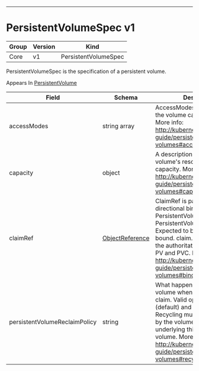

-----------
# PersistentVolumeSpec v1



Group        | Version     | Kind
------------ | ---------- | -----------
Core | v1 | PersistentVolumeSpec







PersistentVolumeSpec is the specification of a persistent volume.

<aside class="notice">
Appears In <a href="#persistentvolume-v1">PersistentVolume</a> </aside>

Field        | Schema     | Description
------------ | ---------- | -----------
accessModes | string array | AccessModes contains all ways the volume can be mounted. More info: http://kubernetes.io/docs/user-guide/persistent-volumes#access-modes
capacity | object | A description of the persistent volume's resources and capacity. More info: http://kubernetes.io/docs/user-guide/persistent-volumes#capacity
claimRef | [ObjectReference](#objectreference-v1) | ClaimRef is part of a bi-directional binding between PersistentVolume and PersistentVolumeClaim. Expected to be non-nil when bound. claim.VolumeName is the authoritative bind between PV and PVC. More info: http://kubernetes.io/docs/user-guide/persistent-volumes#binding
persistentVolumeReclaimPolicy | string | What happens to a persistent volume when released from its claim. Valid options are Retain (default) and Recycle. Recycling must be supported by the volume plugin underlying this persistent volume. More info: http://kubernetes.io/docs/user-guide/persistent-volumes#recycling-policy






